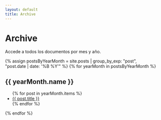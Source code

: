 ```yaml
---
layout: default
title: Archive
---
```


# Archive

Accede a todos los documentos por mes y año.

{% assign postsByYearMonth = site.posts | group_by_exp: "post", "post.date | date: '%B %Y'" %}
{% for yearMonth in postsByYearMonth %}
  <h2>{{ yearMonth.name }}</h2>
  <ul>
    {% for post in yearMonth.items %}
      <li><a href="{{ site.baseurl }}{{ post.url }}">{{ post.title }}</a></li>
    {% endfor %}
  </ul>
{% endfor %}
